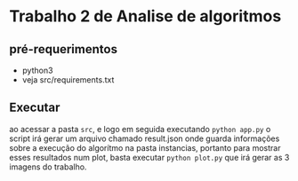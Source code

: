 # Trabalho 2 de Analise de algoritmos

## pré-requerimentos
* python3
* veja src/requirements.txt

## Executar
ao acessar a pasta <code>src</code>, e logo em seguida executando <code>python app.py</code>
o script irá gerar um arquivo chamado result.json onde guarda informações sobre a execução
 do algorítmo na pasta instancias, portanto para mostrar esses resultados num plot, basta executar
 <code>python plot.py</code> que irá gerar as 3 imagens do trabalho.


